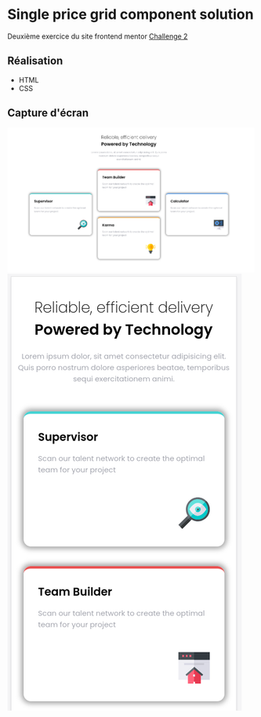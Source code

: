 # Single price grid component solution

Deuxième exercice du site frontend mentor
[Challenge 2](https://dev.to/frontendmentor/16-front-end-projects-with-designs-to-help-improve-your-coding-skills-5ajl)

## Réalisation
- HTML
- CSS

## Capture d'écran
![Front screenshot](/screenshot/front.png)
![Responsive front screenshot](/screenshot/front_responsive.png)
